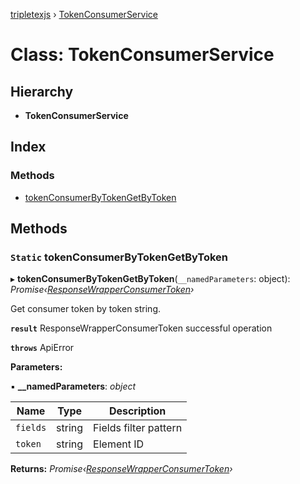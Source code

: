 [tripletexjs](../README.md) › [TokenConsumerService](tokenconsumerservice.md)

# Class: TokenConsumerService

## Hierarchy

* **TokenConsumerService**

## Index

### Methods

* [tokenConsumerByTokenGetByToken](tokenconsumerservice.md#static-tokenconsumerbytokengetbytoken)

## Methods

### `Static` tokenConsumerByTokenGetByToken

▸ **tokenConsumerByTokenGetByToken**(`__namedParameters`: object): *Promise‹[ResponseWrapperConsumerToken](../interfaces/responsewrapperconsumertoken.md)›*

Get consumer token by token string.

**`result`** ResponseWrapperConsumerToken successful operation

**`throws`** ApiError

**Parameters:**

▪ **__namedParameters**: *object*

Name | Type | Description |
------ | ------ | ------ |
`fields` | string | Fields filter pattern |
`token` | string | Element ID |

**Returns:** *Promise‹[ResponseWrapperConsumerToken](../interfaces/responsewrapperconsumertoken.md)›*
